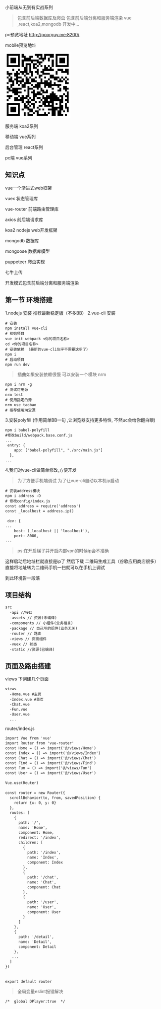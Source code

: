 
小前端从无到有实战系列
> 包含前后端数据库及爬虫 包含前后端分离和服务端渲染 vue ,react,koa2,mongodb 
> 开发中...

pc预览地址 http://poorguy.me:8200/

mobile预览地址 

![](mobile.png)

服务端 koa2系列  

移动端 vue系列

后台管理 react系列

pc端 vue系列


## 知识点
vue一个渐进式web框架

vuex 状态管理库

vue-router 前端路由管理库

axios 前后端请求库

koa2 nodejs web开发框架

mongodb 数据库

mongoose 数据库模型

puppeteer 爬虫实现

七牛上传

开发模式包含前后端分离和服务端渲染

## 第一节 环境搭建
1.nodejs 安装 推荐最新稳定版（不多BB）
2.vue-cli 安装
```
# 安装
npm install vue-cli
# 初始项目
vue init webpack <你的项目名称>
cd <你的项目名称>
# 安装依赖 （最新的vue-cli似乎不需要这步了）
npm i 
# 启动项目
npm run dev
```
> 插曲如果安装依赖很慢 可以安装一个模块 nrm
```
npm i nrm -g
# 测试可用源
nrm test
# 使用指定的源
nrm use taobao 
# 推荐使用淘宝源
```
3.安装polyfill (作用简单BB一句 ,让浏览器支持更多特性, 不然uc会给你翻白眼)
```
npm i babel-polyfill
#修改build/webpack.base.conf.js
...
 entry: {
    app: ["babel-polyfill", "./src/main.js"]
  },
...

```
4.我们对vue-cli做简单修改,方便开发
> 为了方便手机端调试 为了让vue-cli自动以本机ip启动
```
# 安装address模块
npm i address -D
# 修改config/index.js
const address = require('address')
const _localhost = address.ip()

 dev: {
...
    host: (_localhost || 'localhost'), 
    port: 8080, 
...
```
> ps:在开启梯子并开启内部vpn的时候ip会不准确

这样启动后地址栏就直接是ip了 然后下载 二维码生成工具（谷歌应用商店很多） 直接将地址转为二维码手机一扫就可以在手机上调试

到此环境告一段落

## 项目结构
```
src
  -api //接口
  -assets // 资源(未编译)
  -components // 小组件(业务相关)
  -package // 自己写的组件(业务无关)
  -router // 路由
  -views // 页面组件
  -vuex // 状态
  -static //资源(已编译)
```
## 页面及路由搭建
views 下创建几个页面
```
views
  -Home.vue #主页
  -Index.vue #首页
  -Chat.vue 
  -Fun.vue 
  -User.vue
  ...
```
router/index.js
```
import Vue from 'vue'
import Router from 'vue-router'
const Home = () => import('@/views/Home')
const Index = () => import('@/views/Index')
const Chat = () => import('@/views/Chat')
const Find = () => import('@/views/Find')
const Fun = () => import('@/views/Fun')
const User = () => import('@/views/User')

Vue.use(Router)

const router = new Router({
  scrollBehavior(to, from, savedPosition) {
    return {x: 0, y: 0}
  },
  routes: [
    {
      path: '/',
      name: 'Home',
      component: Home,
      redirect: '/index',
      children: [
        {
          path: '/index',
          name: 'Index',
          component: Index
        },
        {
          path: '/chat',
          name: 'Chat',
          component: Chat
        },
        {
          path: '/user',
          name: 'User',
          component: User
        }
      ]
    },
    {
      path: '/detail',
      name: 'Detail',
      component: Detail
    },
   ...
  ]
})


export default router

```

> 全局变量eslint报错解决

```
/*  global DPlayer:true  */
```






